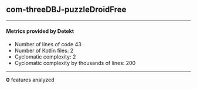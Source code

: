 ## com-threeDBJ-puzzleDroidFree
----
#### Metrics provided by Detekt
* Number of lines of code 43
* Number of Kotlin files: 2
* Cyclomatic complexity: 2
* Cyclomatic complexity by thousands of lines: 200 

----
**0** features analyzed



